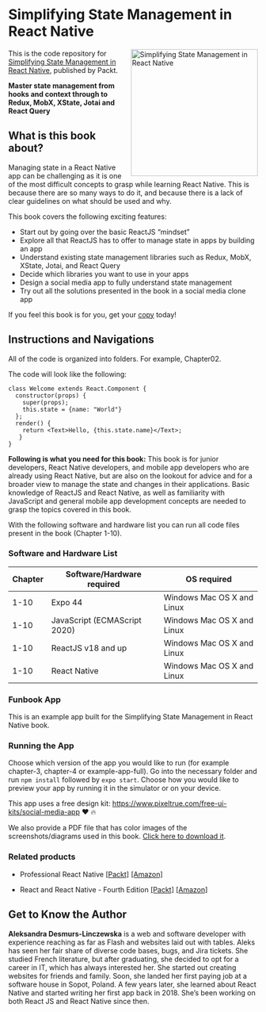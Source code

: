 # Simplifying State Management in React Native

<a href="https://www.packtpub.com/product/simplifying-state-management-in-react-native/9781803235035"><img src="https://static.packt-cdn.com/products/9781803235035/cover/smaller" alt="Simplifying State Management in React Native" height="256px" align="right"></a>

This is the code repository for [Simplifying State Management in React Native](https://www.packtpub.com/product/simplifying-state-management-in-react-native/9781803235035), published by Packt.

**Master state management from hooks and context through to Redux, MobX, XState, Jotai and React Query**

## What is this book about?
Managing state in a React Native app can be challenging as it is one of the most difficult concepts to grasp while learning React Native. This is because there are so many ways to do it, and because there is a lack of clear guidelines on what should be used and why.

This book covers the following exciting features:
* Start out by going over the basic ReactJS “mindset”
* Explore all that ReactJS has to offer to manage state in apps by building an app
* Understand existing state management libraries such as Redux, MobX, XState, Jotai, and React Query
* Decide which libraries you want to use in your apps
* Design a social media app to fully understand state management
* Try out all the solutions presented in the book in a social media clone app

If you feel this book is for you, get your [copy](https://www.amazon.com.au/Simplifying-State-Management-React-Native/dp/1803235039) today!


## Instructions and Navigations
All of the code is organized into folders. For example, Chapter02.

The code will look like the following:
```
class Welcome extends React.Component {
  constructor(props) {
    super(props);
    this.state = {name: "World"}
  };
  render() {
    return <Text>Hello, {this.state.name}</Text>;
   }
}
```

**Following is what you need for this book:**
This book is for junior developers, React Native developers, and mobile app developers who are already using React Native, but are also on the lookout for advice and for a broader view to manage the state and changes in their applications. Basic knowledge of ReactJS and React Native, as well as familiarity with JavaScript and general mobile app development concepts are needed to grasp the topics covered in this book.

With the following software and hardware list you can run all code files present in the book (Chapter 1-10).

### Software and Hardware List
| Chapter | Software/Hardware required | OS required |
| -------- | ------------------------------------ | ----------------------------------- |
| 1-10 | Expo 44| Windows Mac OS X and Linux  |
| 1-10 | JavaScript (ECMAScript 2020)| Windows Mac OS X and Linux  |
| 1-10 | ReactJS v18 and up| Windows Mac OS X and Linux  |
| 1-10 | React Native| Windows Mac OS X and Linux  |

### Funbook App

This is an example app built for the Simplifying State Management in React Native book.

### Running the App

Choose which version of the app you would like to run (for example chapter-3, chapter-4 or example-app-full). Go into the necessary folder and run `npm install` followed by `expo start`. Choose how you would like to preview your app by running it in the simulator or on your device.

This app uses a free design kit: https://www.pixeltrue.com/free-ui-kits/social-media-app :heart: :fire:


We also provide a PDF file that has color images of the screenshots/diagrams used in this book. [Click here to download it](https://packt.link/wv4Mk).

### Related products
* Professional React Native [[Packt]](https://www.packtpub.com/product/professional-react-native/9781800563681) [[Amazon]](https://www.amazon.com/Professional-React-Native-cross-platform-production-ready/dp/180056368X)

* React and React Native - Fourth Edition [[Packt]](https://www.packtpub.com/product/react-and-react-native-fourth-edition/9781803231280) [[Amazon]](https://www.amazon.com/Professional-React-Native-cross-platform-production-ready/dp/180056368X)


## Get to Know the Author

**Aleksandra Desmurs-Linczewska**
is a web and software developer with experience reaching as far as Flash and websites laid out with tables. Aleks has seen her fair share of diverse code bases, bugs, and Jira tickets. She studied French literature, but after graduating, she decided to opt for a career in IT, which has always interested her. She started out creating websites for friends and family. Soon, she landed her first paying job at a software house in Sopot, Poland. A few years later, she learned about React Native and started writing her first app back in 2018. She’s been working on both React JS and React Native since then.
